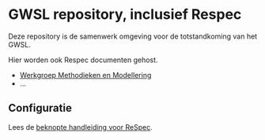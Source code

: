 # GWSL repository, inclusief Respec
Deze repository is de samenwerk omgeving voor de totstandkoming van het GWSL. 

Hier worden ook Respec documenten gehost. 
- [Werkgroep Methodieken en Modellering][ddmm]
- ...

## Configuratie

Lees de [beknopte handleiding voor ReSpec][respec].

[respec]: https://github.com/stichting-crow/respec/wiki
[ddmm]: http://docs.crow.nl/gwsl/ddmm/

